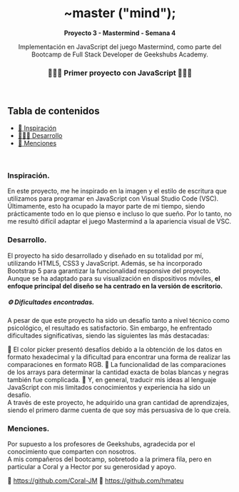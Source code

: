 <h1 align="center"> ~master ("mind");</h1>


__<p align="center">Proyecto 3 - Mastermind - Semana 4</p>__


<p align="center">Implementación en JavaScript del juego Mastermind, como parte del Bootcamp de Full Stack Developer de Geekshubs Academy.</p>
<p 

<table align="center">
<tr>
<h3 align="center">👩🏻‍💻 Primer proyecto con JavaScript 👩🏻‍💻</h3>
</td>
</tr>
</table> 
<br>

## Tabla de contenidos

- [🎨 Inspiración](#inspiracion)
- [👩🏻‍💻 Desarrollo ](#desarrollo)
- [📢 Menciones](#menciones)
<br>

### Inspiración.

En este proyecto, me he inspirado en la imagen y el estilo de escritura que utilizamos para programar en JavaScript con Visual Studio Code (VSC). Últimamente, esto ha ocupado la mayor parte de mi tiempo, siendo prácticamente todo en lo que pienso e incluso lo que sueño. Por lo tanto, no me resultó difícil adaptar el juego Mastermind a la apariencia visual de VSC.


### Desarrollo.
El proyecto ha sido desarrollado y diseñado en su totalidad por mí, utilizando HTML5, CSS3 y JavaScript. Además, se ha incorporado Bootstrap 5 para garantizar la funcionalidad responsive del proyecto. Aunque se ha adaptado para su visualización en dispositivos móviles, <b>el enfoque principal del diseño se ha centrado en la versión de escritorio. </b>
<br>

##### ⚙️ Dificultades encontradas.
A pesar de que este proyecto ha sido un desafío tanto a nivel técnico como psicológico, el resultado es satisfactorio. Sin embargo, he enfrentado dificultades significativas, siendo las siguientes las más destacadas:

🔸 El color picker presentó desafíos debido a la obtención de los datos en formato hexadecimal y la dificultad para encontrar una forma de realizar las comparaciones en formato RGB.
🔸 La funcionalidad de las comparaciones de los arrays para determinar la cantidad exacta de bolas blancas y negras también fue complicada.
🔸 Y, en general, traducir mis ideas al lenguaje JavaScript con mis limitados conocimientos y experiencia ha sido un desafío.<br>
A través de este proyecto, he adquirido una gran cantidad de aprendizajes, siendo el primero darme cuenta de que soy más persuasiva de lo que creía.

### Menciones.
Por supuesto a los profesores de Geekshubs, agradecida por el conocimiento que comparten con nosotros.  
A mis compañeros del bootcamp, sobretodo a la primera fila, pero en particular a Coral y a Hector por su generosidad y apoyo. 

💎 https://github.com/Coral-JM 
💎 https://github.com/hmateu

